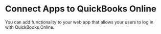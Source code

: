 # Connect Apps to QuickBooks Online
You can add functionality to your web app that allows your users to log in with QuickBooks Online.
